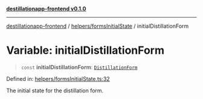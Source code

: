 [**destillationapp-frontend v0.1.0**](../../../README.md)

***

[destillationapp-frontend](../../../modules.md) / [helpers/formsInitialState](../README.md) / initialDistillationForm

# Variable: initialDistillationForm

> `const` **initialDistillationForm**: [`DistillationForm`](../../../types/forms/distillationForm/interfaces/DistillationForm.md)

Defined in: [helpers/formsInitialState.ts:32](https://github.com/DestillApp/main/blob/76aba95a5d8c1d9174ebde73d7b50f0ea64b491a/frontend/src/helpers/formsInitialState.ts#L32)

The initial state for the distillation form.
